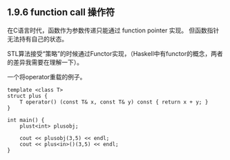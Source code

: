 ## 1.9.6 function call 操作符
在C语言时代，函数作为参数传递只能通过 function pointer 实现。
但函数指针无法持有自己的状态。

STL算法接受“策略”的时候通过Functor实现，（Haskell中有functor的概念，两者的差异我需要在理解一下）。

一个将operator重载的例子。

```
template <class T>
struct plus {
    T operator() (const T& x, const T& y) const { return x + y; }
}

int main() {
    plust<int> plusobj;

    cout << plusobj(3,5) << endl;
    cout << plus<in>()(3,5) << endl;
}

```
